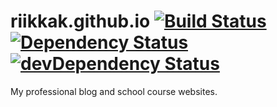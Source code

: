 # riikkak.github.io [![Build Status](https://travis-ci.org/riikkak/riikkak.github.io.svg)](https://travis-ci.org/riikkak/riikkak.github.io) [![Dependency Status](https://gemnasium.com/riikkak/riikkak.github.io.svg)](https://gemnasium.com/riikkak/riikkak.github.io) [![devDependency Status](https://david-dm.org/riikkak/riikkak.github.io/dev-status.svg)](https://david-dm.org/riikkak/riikkak.github.io#info=devDependencies)

My professional blog and school course websites.
